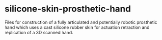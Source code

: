 # silicone-skin-prosthetic-hand
Files for construction of a fully articulated and potentially robotic prosthetic hand which uses a cast silicone rubber skin for actuation retraction and replication of a 3D scanned hand.
